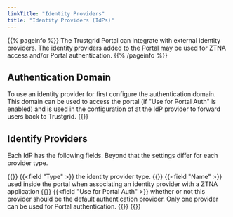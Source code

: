 ```yaml
---
linkTitle: "Identity Providers"
title: "Identity Providers (IdPs)"
---
```


{{% pageinfo %}}
The Trustgrid Portal can integrate with external identity providers. The identity providers added to the Portal may be used for ZTNA access and/or Portal authentication.
{{% /pageinfo %}}

## Authentication Domain
To use an identity provider for first configure the authentication domain. This domain can be used to access the portal (if "Use for Portal Auth" is enabled) and is used in the configuration of at the IdP provider to forward users back to Trustgrid.
{{<tgimg src="auth-domain.png" caption="Example authentication domain configuration">}}


## Identify Providers
Each IdP has the following fields.  Beyond that the settings differ for each provider type.

{{<fields>}}
{{<field "Type" >}}
the identity provider type.
{{</field >}}
{{<field "Name" >}}
used inside the portal when associating an identity provider with a ZTNA application
{{</field >}}
{{<field "Use for Portal Auth" >}}
whether or not this provider should be the default authentication provider. Only one provider can be used for Portal authentication.
{{</field >}}
{{</fields>}}
